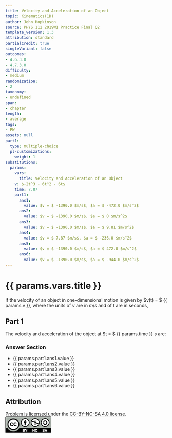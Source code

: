 ```yaml
---
title: Velocity and Acceleration of an Object
topic: Kinematics(1D)
author: John Hopkinson
source: PHYS 112 2019W1 Practice Final Q2
template_version: 1.3
attribution: standard
partialCredit: true
singleVariant: false
outcomes:
- 4.6.3.0
- 4.7.3.0
difficulty:
- medium
randomization:
- 2
taxonomy:
- undefined
span:
- chapter
length:
- average
tags:
- PW
assets: null
part1:
  type: multiple-choice
  pl-customizations:
    weight: 1
substitutions:
  params:
    vars:
      title: Velocity and Acceleration of an Object
    v: $-2t^3 - 6t^2 - 6t$
    time: 7.87
    part1:
      ans1:
        value: $v = $ -1390.0 $m/s$, $a = $ -472.0 $m/s^2$
      ans2:
        value: $v = $ -1390.0 $m/s$, $a = $ 0 $m/s^2$
      ans3:
        value: $v = $ -1390.0 $m/s$, $a = $ 9.81 $m/s^2$
      ans4:
        value: $v = $ 7.87 $m/s$, $a = $ -236.0 $m/s^2$
      ans5:
        value: $v = $ -1390.0 $m/s$, $a = $ 472.0 $m/s^2$
      ans6:
        value: $v = $ -1390.0 $m/s$, $a = $ -944.0 $m/s^2$
---
```

# {{ params.vars.title }}
If the velocity of an object in one-dimensional motion is given by $v(t) = $ {{ params.v }}, where the units of $v$ are in $m/s$ and of $t$ are in seconds,

## Part 1

The velocity and acceleration of the object at $t = $ {{ params.time }} $s$ are:

### Answer Section

- {{ params.part1.ans1.value }}
- {{ params.part1.ans2.value }}
- {{ params.part1.ans3.value }}
- {{ params.part1.ans4.value }}
- {{ params.part1.ans5.value }}
- {{ params.part1.ans6.value }}

## Attribution

Problem is licensed under the [CC-BY-NC-SA 4.0 license](https://creativecommons.org/licenses/by-nc-sa/4.0/).<br> ![The Creative Commons 4.0 license requiring attribution-BY, non-commercial-NC, and share-alike-SA license.](https://raw.githubusercontent.com/firasm/bits/master/by-nc-sa.png)